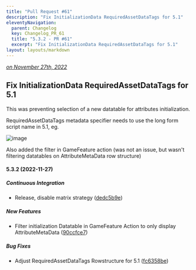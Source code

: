 ```yaml
---
title: "Pull Request #61"
description: "Fix InitializationData RequiredAssetDataTags for 5.1"
eleventyNavigation:
  parent: Changelog
  key: Changelog_PR_61
  title: "5.3.2 - PR #61"
  excerpt: "Fix InitializationData RequiredAssetDataTags for 5.1"
layout: layouts/markdown
---
```


*[on November 27th, 2022](https://github.com/GASCompanion/GASCompanion-Plugin/pull/61)*

## Fix InitializationData RequiredAssetDataTags for 5.1

This was preventing selection of a new datatable for attributes initialization.

RequiredAssetDataTags metadata specifier needs to use the long form script name in 5.1, eg.

![image](https://user-images.githubusercontent.com/113832/204157316-669eabff-d142-4a8a-8e9d-784466ece0fe.png)

Also added the filter in GameFeature action (was not an issue, but wasn't filtering datatables on AttributeMetaData row structure)

#### 5.3.2 (2022-11-27)

##### Continuous Integration

*   Release, disable matrix strategy ([dedc5b9e](https://github.com/GASCompanion/GASCompanion-Plugin/commit/dedc5b9ea3c9b547bc324e4fccc3ea863839361a))

##### New Features

*   Filter initialization Datatable in GameFeature Action to only display AttributeMetaData ([90ccfce7](https://github.com/GASCompanion/GASCompanion-Plugin/commit/90ccfce7bc4fb94381fc80efc9b98237a4e715ab))

##### Bug Fixes

*   Adjust RequiredAssetDataTags Rowstructure for 5.1 ([fc6358be](https://github.com/GASCompanion/GASCompanion-Plugin/commit/fc6358becc83bace9b1c2e01e227e0b7e336c601))


